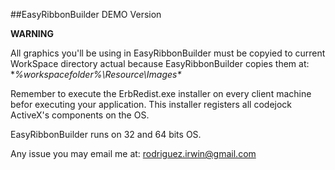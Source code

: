 ##EasyRibbonBuilder DEMO Version

**WARNING**

All graphics you'll be using in EasyRibbonBuilder must be copyied to current WorkSpace directory actual because EasyRibbonBuilder copies them at: **%workspacefolder%\Resource\Images\**

Remember to execute the ErbRedist.exe installer on every client machine befor executing your application. This installer registers all codejock ActiveX's components on the OS.

EasyRibbonBuilder runs on 32 and 64 bits OS.

Any issue you may email me at: rodriguez.irwin@gmail.com
